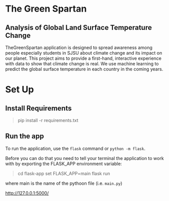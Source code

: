 # The Green Spartan

## Analysis of Global Land Surface Temperature Change

TheGreenSpartan application is designed to spread awareness among people especially students in SJSU about climate change and its impact on our planet. This project aims to provide a first-hand, interactive experience with data to show that climate change is real. We use machine learning to predict the global surface temperature in each country in the coming years.

# Set Up

## Install Requirements

> pip install -r requirements.txt

## Run the app
To run the application, use the `flask` command or `python -m flask`.

Before you can do that you need to tell your terminal the application to work with by exporting the FLASK_APP environment variable:

> cd flask-app
> set FLASK_APP=main
> flask run

where main is the name of the pythoon file (i.e. `main.py`)

http://127.0.0.1:5000/